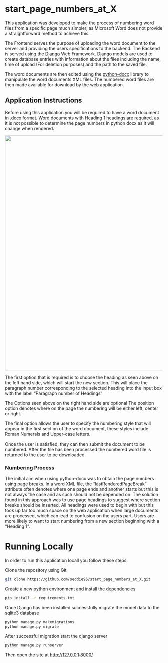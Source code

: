 # start_page_numbers_at_X
This application was developed to make the process of numbering word files from a specific page much simpler,
as Microsoft Word does not provide a straightforward method to achieve this. 

The Frontend serves the purpose of uploading the word document to the server and providing the users 
specifications to the backend.
The Backend is served using the [Django](https://www.djangoproject.com/) Web Framework. Django models are used to create database entries with information about the files including the name, time of upload (For deletion purposes)
and the path to the saved file.

The word documents are then edited using the  [python-docx](https://python-docx.readthedocs.io/en/latest/) 
library to manipulate the word documents XML files.  The numbered word files are then made available for
download by the web application.

## Application Instructions 
Before using this application you will be required to have a word document in .docx format. Word documents with Heading 1 headings are required, as it is not possible to determine the page numbers in python docx as it will change when rendered.


<p align="center">
  <img width="750"  src="start_page_numbers_at_X/static/images/select_heading.PNG">
</p>

The first option that is required is to choose the heading  as seen above on the left hand side, which will start the new section. This will place the paragraph number corresponding to the selected heading into the input box with the label “Paragraph number of Headings”

The Options seen above on the right hand side are optional 
The position option denotes where on the page the numbering will be either left, center or right.

The final option allows the user to specify the numbering style that will appear in the first section of the word document, these styles include Roman Numerals and Upper-case letters.

Once the user is satisfied, they can then submit the document to be numbered.
After the file has been processed the numbered word file is returned to the user to be downloaded.

### Numbering Process
The initial aim when using python-docx was to obtain the page numbers using page breaks. 
In a word XML file, the “lastRenderedPageBreak” attribute often denotes where one page ends and another starts 
but this is not always the case and as such should not be depended on. 
The solution found in this approach was to use page headings to suggest where section breaks should be inserted. 
All headings were used to begin with but this took up far too much space on the web application when large documents are processed,
which can lead to confusion on the users part. Users are more likely to want to start numbering from a new section beginning with a “Heading 1”.

# Running Locally
In order to run this application locall you  follow these steps.

Clone the repository using Git 

```bash
git clone https://github.com/seddie95/start_page_numbers_at_X.git
```

Create a new python environment and install the dependencies
```bash
pip install -r requirements.txt
```
Once Django has been installed successfully migrate the model data to the sqlite3 database
```bash
python manage.py makemigrations
python manage.py migrate
```
After successful migration start the django server 
```bash
python manage.py runserver
```
Then open the site at http://127.0.0.1:8000/

